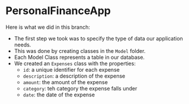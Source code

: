 # PersonalFinanceApp

Here is what we did in this branch:

- The first step we took was to specify the type of data our application needs. 
- This was done by creating classes in the `Model` folder.
- Each Model Class represents a table in our database.
- We created an `Expenses` class with the properties:   
    - `id`: a unique identifier for each expense
    - `description`: a description of the expense
    - `amount`: the amount of the expense
    - `category`: teh category the expense falls under
    - `date`: the date of the expense